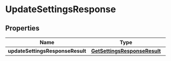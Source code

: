 # UpdateSettingsResponse

## Properties
Name | Type | Description | Notes
------------ | ------------- | ------------- | -------------
**updateSettingsResponseResult** | [**GetSettingsResponseResult**](GetSettingsResponseResult.md) |  |  [optional]
